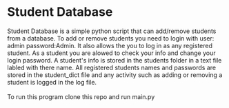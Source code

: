 <h1>Student Database</h1>
Student Database is a simple python script that can add/remove students from a database. To add or remove students you need to login with user: admin password:Admin. It also allows the you to log in as any registered student. As a student you are alowed to check your info and change your login password. A student's info is stored in the students folder in a text file labled with there name. All registered students names and passwords are stored in the student_dict file and any activity such as adding or removing a student is logged in the log file.
<br/><br/>
To run this program clone this repo and run main.py
